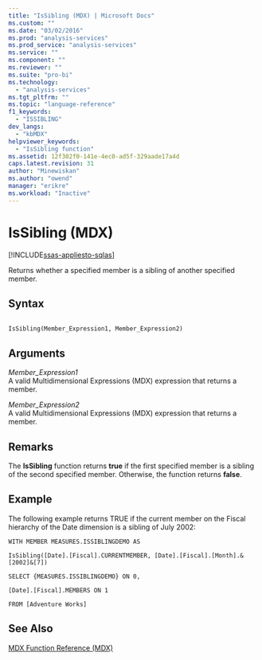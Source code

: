 ```yaml
---
title: "IsSibling (MDX) | Microsoft Docs"
ms.custom: ""
ms.date: "03/02/2016"
ms.prod: "analysis-services"
ms.prod_service: "analysis-services"
ms.service: ""
ms.component: ""
ms.reviewer: ""
ms.suite: "pro-bi"
ms.technology: 
  - "analysis-services"
ms.tgt_pltfrm: ""
ms.topic: "language-reference"
f1_keywords: 
  - "ISSIBLING"
dev_langs: 
  - "kbMDX"
helpviewer_keywords: 
  - "IsSibling function"
ms.assetid: 12f302f0-141e-4ec0-ad5f-329aade17a4d
caps.latest.revision: 31
author: "Minewiskan"
ms.author: "owend"
manager: "erikre"
ms.workload: "Inactive"
---
```

# IsSibling (MDX)
[!INCLUDE[ssas-appliesto-sqlas](../includes/ssas-appliesto-sqlas.md)]

  Returns whether a specified member is a sibling of another specified member.  
  
## Syntax  
  
```  
  
IsSibling(Member_Expression1, Member_Expression2)   
```  
  
## Arguments  
 *Member_Expression1*  
 A valid Multidimensional Expressions (MDX) expression that returns a member.  
  
 *Member_Expression2*  
 A valid Multidimensional Expressions (MDX) expression that returns a member.  
  
## Remarks  
 The **IsSibling** function returns **true** if the first specified member is a sibling of the second specified member. Otherwise, the function returns **false**.  
  
## Example  
 The following example returns TRUE if the current member on the Fiscal hierarchy of the Date dimension is a sibling of July 2002:  
  
 `WITH MEMBER MEASURES.ISSIBLINGDEMO AS`  
  
 `IsSibling([Date].[Fiscal].CURRENTMEMBER, [Date].[Fiscal].[Month].&[2002]&[7])`  
  
 `SELECT {MEASURES.ISSIBLINGDEMO} ON 0,`  
  
 `[Date].[Fiscal].MEMBERS ON 1`  
  
 `FROM [Adventure Works]`  
  
## See Also  
 [MDX Function Reference &#40;MDX&#41;](../mdx/mdx-function-reference-mdx.md)  
  
  
